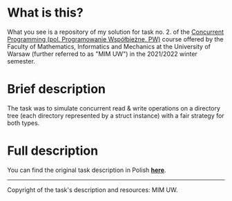 # What is this?

What you see is a repository of my solution for task no. 2. of the [Concurrent Programming (pol. Programowanie Współbieżne, PW)](https://usosweb.mimuw.edu.pl/kontroler.php?_action=katalog2/przedmioty/pokazPrzedmiot&prz_kod=1000-213bPW) course offered by the Faculty of Mathematics, Informatics and Mechanics at the University of Warsaw (further referred to as "MIM UW") in the 2021/2022 winter semester.

# Brief description

The task was to simulate concurrent read & write operations on a directory tree (each directory represented by a struct instance) with a fair strategy for both types.

# Full description 

You can find the original task description in Polish [**here**](https://github.com/kfernandez31/PW-2-Directory-Tree/blob/main/task_description.md).

---
Copyright of the task's description and resources: MIM UW.